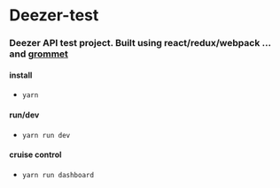 # Deezer-test

###  Deezer API test project. Built using react/redux/webpack ... and [grommet](https://grommet.github.io)

#### install
  * ```yarn```

#### run/dev
  * ```yarn run dev```

#### cruise control
  * ```yarn run dashboard```
